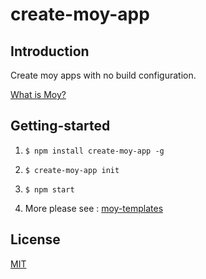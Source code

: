 # create-moy-app


## Introduction

Create moy apps with no build configuration.

[What is Moy?](http://docs.tinper.org/moy/)

## Getting-started

1. `$ npm install create-moy-app -g`

2. `$ create-moy-app init`

3. `$ npm start`

4. More please see : [moy-templates](https://github.com/uba-templates/uba-boilerplate-manage-init)


## License
[MIT](https://github.com/iuap-design/create-moy-app/LICENSE)

